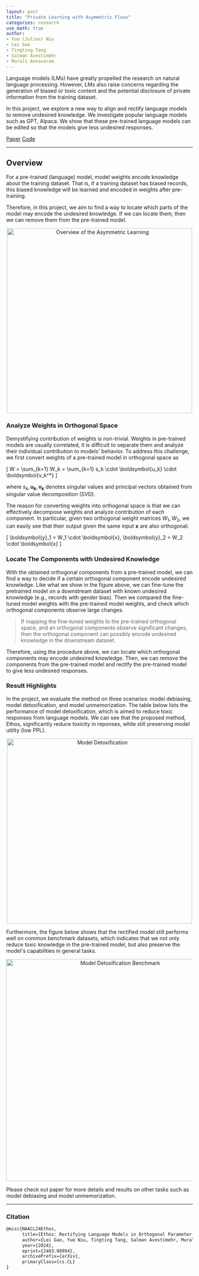 ```yaml
---
layout: post
title: "Private Learning with Asymmetric Flows"
categories: research
use_math: true
author:
- Yue (Julien) Niu
- Lei Gao
- Tingting Tang
- Salman Avestimehr
- Murali Annavaram
---
```


Language models (LMs) have greatly propelled the research on natural language processing. 
However, LMs also raise concerns regarding the generation of biased or toxic content and the potential disclosure of private information from the training dataset. 

In this project, we explore a new way to align and rectify language models to remove undesired knowledge.
We investigate popular language models such as GPT, Alpaca. We show that these pre-trained language models can be edited
so that the models give less undesired responses. 

<a href="https://arxiv.org/abs/2403.08994" class="btn">Paper</a>
<a href="https://github.com/leigao97/ethos" class="btn">Code</a>

---

## Overview

For a pre-trained (language) model, model weights encode knowledge about the training dataset. 
That is, if a training dataset has biased records, this biased knowledge will be learned and encoded in weights after pre-training. 

Therefore, in this project, we aim to find a way to locate which parts of the model may encode the undesired knowledge. 
If we can locate them, then we can remove them from the pre-trained model. 

<p style="text-align: center;">
<img src="https://yuehniu.github.io/homepage//assets/fig/ethos/ethos.png" alt="Overview of the Asymmetric Learning" width="500"/>
</p>

### Analyze Weights in Orthogonal Space

Demystifying contribution of weights is non-trivial. Weights in pre-trained models are usually correlated, it is difficult to 
separate them and analyze their individual contribution to models' behavior. To address this challenge, we first convert weights 
of a pre-trained model in orthogonal space as

\[ W = \sum_{k=1} W_k = \sum_{k=1} s_k \cdot \boldsymbol{u_k} \cdot \boldsymbol{v_k^*} \]

where $s_k, \boldsymbol{u_k}, \boldsymbol{v_k}$ denotes singular values and principal vectors obtained from singular value decomposition (SVD). 

The reason for converting weights into orthogonal space is that we can effectively decompose weights and analyze contribution of each component.
In particular, given two orthogonal weight matrices $W_1, W_2$, we can easily see that their output given the same input $\boldsymbol{x}$ are also orthogonal:

\[ \boldsymbol{y}_1 = W_1 \cdot \boldsymbol{x}, \boldsymbol{y}_2 = W_2 \cdot \boldsymbol{x} \]


### Locate The Components with Undesired Knowledge

With the obtained orthogonal components from a pre-trained model, we can find a way to decide if a certain orthogonal component encode undesired knowledge. 
Like what we show in the figure above, we can fine-tune the pretrained model on a downstream dataset with known undesired knowledge 
(e.g., records with gender bias). Then we compared the fine-tuned model weights with the pre-trained model weights, 
and check which orthogonal components observe large changes. 

> If mapping the fine-tuned weights to the pre-trained orthogonal space, and an orthogonal components observe significant
> changes, then the orthogonal component can possibly encode undesired knowledge in the downstream dataset.

Therefore, using the procedure above, we can locate which orthogonal components may encode undesired knowledge. Then, we can
remove the components from the pre-trained model and rectify the pre-trained model to give less undesired responses. 


### Result Highlights

In the project, we evaluate the method on three scenarios: model debiasing, model detoxification, and model unmemorization. 
The table below lists the performance of model detoxification, which is aimed to reduce toxic responses from language models. 
We can see that the proposed method, Ethos, significantly reduce toxicity in reponses, while still preserving model utility
(low PPL). 

<p style="text-align: center;">
<img src="https://yuehniu.github.io/homepage//assets/fig/ethos/ethos_detoxic_table.png" alt="Model Detoxification" width="500"/>
</p>

Furthermore, the figure below shows that the rectified model still performs well on common benchmark datasets, which 
indicates that we not only reduce toxic knowledge in the pre-trained model, but also preserve the model's capabilities in 
general tasks.

<p style="text-align: center;">
<img src="https://yuehniu.github.io/homepage//assets/fig/ethos/ethos_detoxic_benchmark.png" alt="Model Detoxification Benchmark" width="600"/>
</p>

Please check out paper for more details and results on other tasks such as model debiasing and model unmemorization. 

---

### Citation

```latex
@misc{NAACL24Ethos,
      title={Ethos: Rectifying Language Models in Orthogonal Parameter Space}, 
      author={Lei Gao, Yue Niu, Tingting Tang, Salman Avestimehr, Murali Annavaram},
      year={2024},
      eprint={2403.08994},
      archivePrefix={arXiv},
      primaryClass={cs.CL}
}
```

